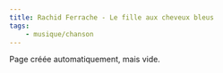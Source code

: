 ```yaml
---
title: Rachid Ferrache - Le fille aux cheveux bleus
tags:
    - musique/chanson
---
```


Page créée automatiquement, mais vide.
